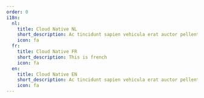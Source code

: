 ```yaml
---
order: 0
i18n:
  nl:
    title: Cloud Native NL
    short_description: Ac tincidunt sapien vehicula erat auctor pellentesque rhoncus. Et magna sit morbi lobortis.
    icon: fa
  fr:
    title: Cloud Native FR
    short_description: This is french
    icon: fa
  en:
    title: Cloud Native EN
    short_description: Ac tincidunt sapien vehicula erat auctor pellentesque rhoncus. Et magna sit morbi lobortis.
    icon: fa
---
```

